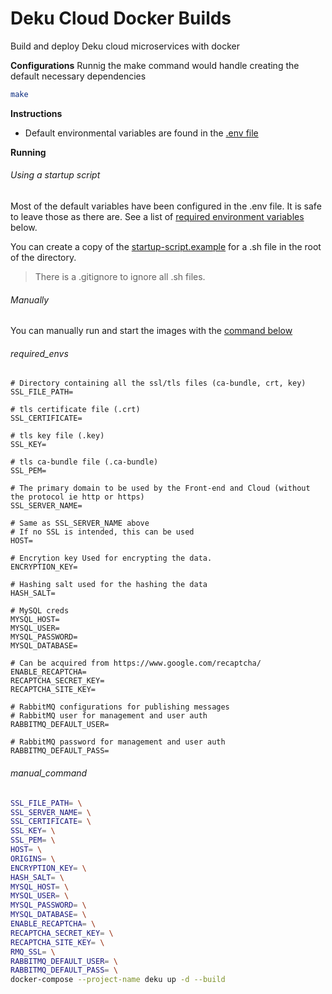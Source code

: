 # Deku Cloud Docker Builds

Build and deploy Deku cloud microservices with docker

<b>Configurations</b> Runnig the make command would handle creating the default
necessary dependencies

```bash
make
```

<b>Instructions</b>

- Default environmental variables are found in the
  [.env file](https://github.com/Afkanerd/Deku-Docker-Builds/blob/main/.env)

<b>Running</b>

###### Using a startup script

Most of the default variables have been configured in the .env file. It is safe
to leave those as there are. See a list of
[required environment variables](#required_envs) below.

You can create a copy of the
[startup-script.example](https://github.com/Afkanerd/Deku-Docker-Builds/blob/main/startup-script.example)
for a .sh file in the root of the directory.

> There is a .gitignore to ignore all .sh files.

###### Manually

You can manually run and start the images with the
[command below](#manual_command)

###### required_envs

```env
# Directory containing all the ssl/tls files (ca-bundle, crt, key)
SSL_FILE_PATH=

# tls certificate file (.crt)
SSL_CERTIFICATE=

# tls key file (.key)
SSL_KEY=

# tls ca-bundle file (.ca-bundle)
SSL_PEM=

# The primary domain to be used by the Front-end and Cloud (without the protocol ie http or https)
SSL_SERVER_NAME=

# Same as SSL_SERVER_NAME above
# If no SSL is intended, this can be used
HOST=

# Encrytion key Used for encrypting the data.
ENCRYPTION_KEY=

# Hashing salt used for the hashing the data
HASH_SALT=

# MySQL creds
MYSQL_HOST=
MYSQL_USER=
MYSQL_PASSWORD=
MYSQL_DATABASE=

# Can be acquired from https://www.google.com/recaptcha/
ENABLE_RECAPTCHA=
RECAPTCHA_SECRET_KEY=
RECAPTCHA_SITE_KEY=

# RabbitMQ configurations for publishing messages
# RabbitMQ user for management and user auth
RABBITMQ_DEFAULT_USER=

# RabbitMQ password for management and user auth
RABBITMQ_DEFAULT_PASS=

```

###### manual_command

```bash
SSL_FILE_PATH= \
SSL_SERVER_NAME= \
SSL_CERTIFICATE= \
SSL_KEY= \
SSL_PEM= \
HOST= \
ORIGINS= \
ENCRYPTION_KEY= \
HASH_SALT= \
MYSQL_HOST= \
MYSQL_USER= \
MYSQL_PASSWORD= \
MYSQL_DATABASE= \
ENABLE_RECAPTCHA= \
RECAPTCHA_SECRET_KEY= \
RECAPTCHA_SITE_KEY= \
RMQ_SSL= \
RABBITMQ_DEFAULT_USER= \
RABBITMQ_DEFAULT_PASS= \
docker-compose --project-name deku up -d --build
```
